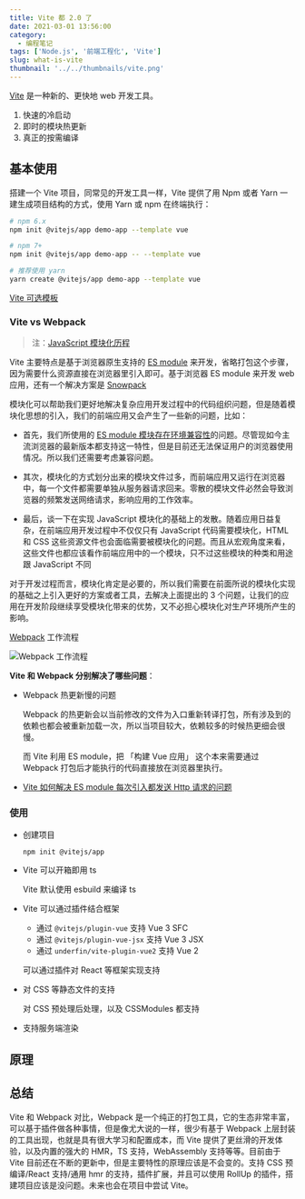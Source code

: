 ```yaml
---
title: Vite 都 2.0 了
date: 2021-03-01 13:56:00
category:
  - 编程笔记
tags: ['Node.js', '前端工程化', 'Vite']
slug: what-is-vite
thumbnail: '../../thumbnails/vite.png'
---
```


[Vite](https://cn.vitejs.dev/) 是一种新的、更快地 web 开发工具。

1. 快速的冷启动
2. 即时的模块热更新
3. 真正的按需编译

## 基本使用

搭建一个 Vite 项目，同常见的开发工具一样，Vite 提供了用 Npm 或者 Yarn 一建生成项目结构的方式，使用 Yarn 或 npm 在终端执行：

```bash
# npm 6.x
npm init @vitejs/app demo-app --template vue

# npm 7+
npm init @vitejs/app demo-app -- --template vue

# 推荐使用 yarn
yarn create @vitejs/app demo-app --template vue
```

[Vite 可选模板](https://cn.vitejs.dev/guide/#搭建第一个-vite-项目)

### **Vite vs Webpack**

> 注：[JavaScript 模块化历程](/blog/the-history-of-javascript-modularity)

Vite 主要特点是基于浏览器原生支持的 [ES module](https://developer.mozilla.org/en-US/docs/Web/JavaScript/Reference/Statements/import) 来开发，省略打包这个步骤，因为需要什么资源直接在浏览器里引入即可。基于浏览器 ES module 来开发 web 应用，还有一个解决方案是 [Snowpack](https://www.snowpack.dev/)

模块化可以帮助我们更好地解决复杂应用开发过程中的代码组织问题，但是随着模块化思想的引入，我们的前端应用又会产生了一些新的问题，比如：

- 首先，我们所使用的 [ES module 模块存在环境兼容性](https://caniuse.com/es6-module-dynamic-import)的问题。尽管现如今主流浏览器的最新版本都支持这一特性，但是目前还无法保证用户的浏览器使用情况。所以我们还需要考虑兼容问题。

- 其次，模块化的方式划分出来的模块文件过多，而前端应用又运行在浏览器中，每一个文件都需要单独从服务器请求回来。零散的模块文件必然会导致浏览器的频繁发送网络请求，影响应用的工作效率。

- 最后，谈一下在实现 JavaScript 模块化的基础上的发散。随着应用日益复杂，在前端应用开发过程中不仅仅只有 JavaScript 代码需要模块化，HTML 和 CSS 这些资源文件也会面临需要被模块化的问题。而且从宏观角度来看，这些文件也都应该看作前端应用中的一个模块，只不过这些模块的种类和用途跟 JavaScript 不同

对于开发过程而言，模块化肯定是必要的，所以我们需要在前面所说的模块化实现的基础之上引入更好的方案或者工具，去解决上面提出的 3 个问题，让我们的应用在开发阶段继续享受模块化带来的优势，又不必担心模块化对生产环境所产生的影响。

[Webpack](https://webpack.docschina.org/) 工作流程

![Webpack 工作流程](https://cdn.clearlywind.com/blog-images/images/webpack-workflow.png)

**Vite 和 Webpack 分别解决了哪些问题**：

- Webpack 热更新慢的问题

  Webpack 的热更新会以当前修改的文件为入口重新转译打包，所有涉及到的依赖也都会被重新加载一次，所以当项目较大，依赖较多的时候热更细会很慢。

  而 Vite 利用 ES module，把 「构建 Vue 应用」 这个本来需要通过 Webpack 打包后才能执行的代码直接放在浏览器里执行。

- [Vite 如何解决 ES module 每次引入都发送 Http 请求的问题](https://vitejs.dev/guide/dep-pre-bundling.html#dependency-pre-bundling)

### 使用

- 创建项目

  ```bash
  npm init @vitejs/app
  ```

- Vite 可以开箱即用 ts

  Vite 默认使用 esbuild 来编译 ts

- Vite 可以通过插件结合框架

  - 通过 `@vitejs/plugin-vue` 支持 Vue 3 SFC
  - 通过 `@vitejs/plugin-vue-jsx` 支持 Vue 3 JSX
  - 通过 `underfin/vite-plugin-vue2` 支持 Vue 2

  可以通过插件对 React 等框架实现支持

- 对 CSS 等静态文件的支持

  对 CSS 预处理后处理，以及 CSSModules 都支持

- 支持服务端渲染

## 原理

## 总结

Vite 和 Webpack 对比，Webpack 是一个纯正的打包工具，它的生态非常丰富，可以基于插件做各种事情，但是像尤大说的一样，很少有基于 Webpack 上层封装的工具出现，也就是具有很大学习和配置成本，而 Vite 提供了更丝滑的开发体验，以及内置的强大的 HMR，TS 支持，WebAssembly 支持等等。目前由于 Vite 目前还在不断的更新中，但是主要特性的原理应该是不会变的。支持 CSS 预编译/React 支持/通用 hmr 的支持，插件扩展，并且可以使用 RollUp 的插件，搭建项目应该是没问题。未来也会在项目中尝试 Vite。
